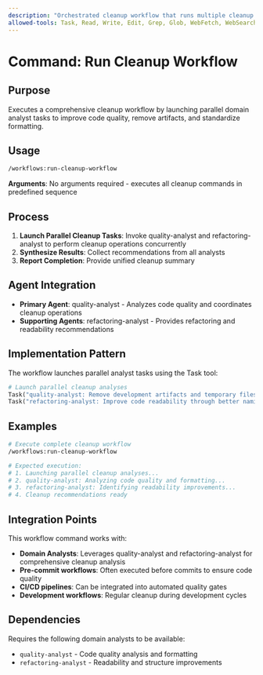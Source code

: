 ```yaml
---
description: "Orchestrated cleanup workflow that runs multiple cleanup operations in parallel"
allowed-tools: Task, Read, Write, Edit, Grep, Glob, WebFetch, WebSearch
---
```


# Command: Run Cleanup Workflow

## Purpose

Executes a comprehensive cleanup workflow by launching parallel domain analyst tasks to improve code quality, remove artifacts, and standardize formatting.

## Usage

```bash
/workflows:run-cleanup-workflow
```

**Arguments**: No arguments required - executes all cleanup commands in predefined sequence

## Process

1. **Launch Parallel Cleanup Tasks**: Invoke quality-analyst and refactoring-analyst to perform cleanup operations concurrently
2. **Synthesize Results**: Collect recommendations from all analysts
3. **Report Completion**: Provide unified cleanup summary

## Agent Integration

- **Primary Agent**: quality-analyst - Analyzes code quality and coordinates cleanup operations
- **Supporting Agents**: refactoring-analyst - Provides refactoring and readability recommendations

## Implementation Pattern

The workflow launches parallel analyst tasks using the Task tool:

```python
# Launch parallel cleanup analyses
Task("quality-analyst: Remove development artifacts and temporary files, then apply automated formatting rules (prettier, eslint --fix)")
Task("refactoring-analyst: Improve code readability through better naming, structure optimization, and comment cleanup")
```

## Examples

```bash
# Execute complete cleanup workflow
/workflows:run-cleanup-workflow

# Expected execution:
# 1. Launching parallel cleanup analyses...
# 2. quality-analyst: Analyzing code quality and formatting...
# 3. refactoring-analyst: Identifying readability improvements...
# 4. Cleanup recommendations ready
```

## Integration Points

This workflow command works with:

- **Domain Analysts**: Leverages quality-analyst and refactoring-analyst for comprehensive cleanup analysis
- **Pre-commit workflows**: Often executed before commits to ensure code quality
- **CI/CD pipelines**: Can be integrated into automated quality gates
- **Development workflows**: Regular cleanup during development cycles

## Dependencies

Requires the following domain analysts to be available:

- `quality-analyst` - Code quality analysis and formatting
- `refactoring-analyst` - Readability and structure improvements
